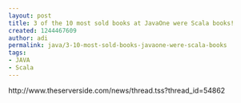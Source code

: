 ```yaml
---
layout: post
title: 3 of the 10 most sold books at JavaOne were Scala books!
created: 1244467609
author: adi
permalink: java/3-10-most-sold-books-javaone-were-scala-books
tags:
- JAVA
- Scala
---
```

<p>http://www.theserverside.com/news/thread.tss?thread_id=54862</p>
